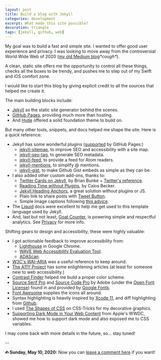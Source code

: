 ```yaml
---
layout: post
title: Build a blog with Jekyll
categories: development
excerpt: What made this site possible?
decoration: triangle
tags: [jekyll, github, web]
---
```


My goal was to build a fast and simple site. I wanted to offer good user experience and privacy. I was looking to move away from the controversial World Wide Web of 2020 ([my old Medium blog](https://medium.com/@imho_ios)*\*cough\**). 

A clean, static site offers me the opportunity to control all these things, checks all the boxes to be trendy, and pushes me to step out of my Swift and iOS comfort zone.

I would like to start this blog by giving explicit credit to all the sources that helped me create it.

The main building blocks include:

* [Jekyll](https://jekyllrb.com) as the static site generator behind the scenes. 
* [GitHub Pages](https://pages.github.com), providing much more than hosting.
* And [Hyde](https://hyde.getpoole.com) offered a solid foundation theme to build on.

But many other tools, snippets, and docs helped me shape the site. Here is a quick reference:

* Jekyll has some wonderful plugins ([supported](https://pages.github.com/versions/) by GitHub Pages:)
  - [jekyll-sitemap](https://github.com/jekyll/jekyll-sitemap), to improve SEO and accessibility with a site map.
  - [jekyll-seo-tag](https://github.com/jekyll/jekyll-seo-tag), to generate SEO metadata.
  - [jekyll-feed](https://github.com/jekyll/jekyll-feed), to provide a feed for Atom readers.
  - [jekyll-mentions](https://github.com/jekyll/jekyll-mentions), to simplify @ mentions.
  - [jekyll-gist](https://github.com/jekyll/jekyll-gist), to make Github Gist embeds as simple as they can be.
* I also added other custom add-ons, thanks to:
  - [Twitter Cards on Jekyll](https://brianbunke.com/blog/2017/09/06/twitter-cards-on-jekyll), by Brian Bunke + [Twitter's reference](https://developer.twitter.com/en/docs/tweets/optimize-with-cards/overview/summary).
  - [Reading Time without Plugins](https://carlosbecker.com/posts/jekyll-reading-time-without-plugins), by Calos Becker.
  - [Jekyll Heading Anchors](https://github.com/allejo/jekyll-anchor-headings), a great solution without plugins or JS.
  - Plain link to share posts with [Tweet Button](https://developer.twitter.com/en/docs/twitter-for-websites/tweet-button/overview).
  - Simple image captions following [this advice](https://stackoverflow.com/a/43045614).
* The [Liquid](https://shopify.github.io/liquid/) docs were excellent to help me get used to this template language used by Jekyll.
* And, last but not least, [Goat Counter](https://www.goatcounter.com), is powering simple and respectful analytics. See [Privacy](/licensing/#privacy) for more info.

Shifting gears to design and accessibility, these were highly valuable:

* I got actionable feedback to improve accessibility from:
  - [Lighthouse](https://developers.google.com/web/tools/lighthouse) in Google Chrome.
  - [WAVE Web Accessibility Evaluation Tool](https://wave.webaim.org).
  - [ADAScan](https://www.adascan.com/).
* [W3C's WAI-ARIA](https://www.w3.org/TR/wai-aria-1.1/) was a useful reference to keep around.
* [The A11Y Project](https://a11yproject.com/posts/never-use-maximum-scale/) has some enlightening articles (at least for someone new to web accessibility.)
* [Contrast Finder](https://app.contrast-finder.org/) helped me build a proper color scheme.
* [Source Serif Pro](https://github.com/adobe-fonts/source-serif-pro) and [Source Code Pro](https://github.com/adobe-fonts/source-code-pro) by Adobe (under the [Open Font License](https://scripts.sil.org/cms/scripts/page.php?site_id=nrsi&id=OFL)) found in and provided by [Google Fonts](https://fonts.google.com). 
* [Font Awesome](https://fontawesome.com) supplies the icons all around.
* Syntax highlighting is heavily inspired by [Xcode 11](https://developer.apple.com/xcode/), and diff highlighting from [Github](https://github.com/desktop/desktop/issues/5027).
* I used [The Shapes of CSS](https://css-tricks.com/the-shapes-of-css/) on CSS-Tricks for my decorative graphics.
* [Supporting Dark Mode in Your Web Content](https://developer.apple.com/videos/play/wwdc2019/511/) from Apple's WWDC, showed me how to support dark mode and also exposed me to CSS variables.

I may come back with more details in the future, so... stay tuned!

--

**✍︎ Sunday, May 10, 2020:** Now you can [leave a comment here](https://github.com/fbeeper/fbeeper.github.io/issues/2) if you want!
